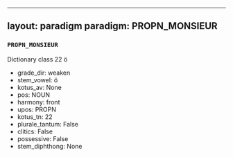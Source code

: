 
---
layout: paradigm
paradigm: PROPN_MONSIEUR
---
### ` PROPN_MONSIEUR `

Dictionary class 22 ö
* grade_dir: weaken
* stem_vowel: ö
* kotus_av: None
* pos: NOUN
* harmony: front
* upos: PROPN
* kotus_tn: 22
* plurale_tantum: False
* clitics: False
* possessive: False
* stem_diphthong: None
